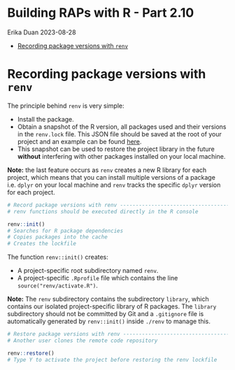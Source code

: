 # Building RAPs with R - Part 2.10
Erika Duan
2023-08-28

- [Recording package versions with
  `renv`](#recording-package-versions-with-renv)

# Recording package versions with `renv`

The principle behind `renv` is very simple:

- Install the package.  
- Obtain a snapshot of the R version, all packages used and their
  versions in the `renv.lock` file. This JSON file should be saved at
  the root of your project and an example can be found
  [here](https://github.com/erikaduan/abs_labour_force_report/blob/main/renv.lock).  
- This snapshot can be used to restore the project library in the future
  **without** interfering with other packages installed on your local
  machine.

**Note:** the last feature occurs as `renv` creates a new R library for
each project, which means that you can install multiple versions of a
package i.e. `dplyr` on your local machine and `renv` tracks the
specific `dplyr` version for each project.

``` r
# Record package versions with renv --------------------------------------------
# renv functions should be executed directly in the R console

renv::init()
# Searches for R package dependencies
# Copies packages into the cache
# Creates the lockfile
```

The function `renv::init()` creates:

- A project-specific root subdirectory named `renv`.  
- A project-specific `.Rprofile` file which contains the line
  `source("renv/activate.R")`.

**Note:** The `renv` subdirectory contains the subdirectory `library`,
which contains our isolated project-specific library of R packages. The
`library` subdirectory should not be committed by Git and a `.gitignore`
file is automatically generated by `renv::init()` inside `./renv` to
manage this.

``` r
# Restore package versions with renv -------------------------------------------
# Another user clones the remote code repository   

renv::restore() 
# Type Y to activate the project before restoring the renv lockfile
```
